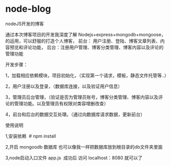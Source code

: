 # node-blog
nodeJS开发的博客

通过本次博客项目的开发我深度了解 Nodejs+express+mongodb+mongoose，的运用，可以舒服的打造个人博客， 前台： 用户注册、登陆、博客文章列表、内容预览和评论功能， 后台：注册用户管理、博客分类管理、博客内容以及评论的管理功能

开发步骤：

1，加载相应依赖模块，项目初始化，（实现第一个请求，模板，静态文件托管等..）

2，用户注册以及登录，（数据库连接，以及验证用户信息）

3，管理员后台管理，（验证是否为管理员账号，博客分类管理、博客内容以及评论的管理功能。以及管理员有权限对类容增删改查）

4，前台和后台的数据交互处理。（通过向数据库请求数据，更新前台）


使用说明

1,安装依赖  # npm install

2,开启 mongoodb 数据库 也可以像我一样把数据库放到根目录的db文件夹里面

3,node启动入口文件 app.js  成功后 访问 localhost：8080  就可以了


